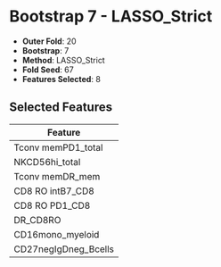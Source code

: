 # Bootstrap 7 - LASSO_Strict

- **Outer Fold**: 20
- **Bootstrap**: 7
- **Method**: LASSO_Strict
- **Fold Seed**: 67
- **Features Selected**: 8

## Selected Features

| Feature |
|---------|
| Tconv memPD1_total |
| NKCD56hi_total |
| Tconv memDR_mem |
| CD8 RO intB7_CD8 |
| CD8 RO PD1_CD8 |
| DR_CD8RO |
| CD16mono_myeloid |
| CD27negIgDneg_Bcells |
